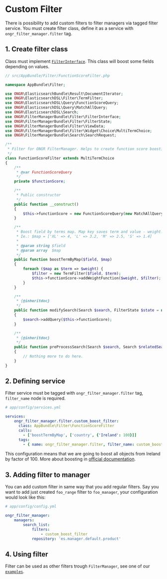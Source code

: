 # Custom Filter  

There is possibility to add custom filters to filter managers via tagged filter service.
You must create filter class, define it as a service with `ongr_filter_manager.filter` tag.
  
## 1. Create filter class  
 
Class must implement [`FilterInterface`](https://github.com/ongr-io/FilterManagerBundle/blob/master/Filter/FilterInterface.php).
This class will boost some fields depending on values.

```php
// src/AppBundle/Filter/FunctionScoreFilter.php

namespace AppBundle\Filter;

use ONGR\ElasticsearchBundle\Result\DocumentIterator;
use ONGR\ElasticsearchDSL\Filter\TermFilter;
use ONGR\ElasticsearchDSL\Query\FunctionScoreQuery;
use ONGR\ElasticsearchDSL\Query\MatchAllQuery;
use ONGR\ElasticsearchDSL\Search;
use ONGR\FilterManagerBundle\Filter\FilterInterface;
use ONGR\FilterManagerBundle\Filter\FilterState;
use ONGR\FilterManagerBundle\Filter\ViewData;
use ONGR\FilterManagerBundle\Filter\Widget\Choice\MultiTermChoice;
use ONGR\FilterManagerBundle\Search\SearchRequest;

/**
 * Filter for ONGR FilterManager. Helps to create function score boosting.
 */
class FunctionScoreFilter extends MultiTermChoice
{
    /**
     * @var FunctionScoreQuery
     */
    private $functionScore;

    /**
     * Public constructor
     */
    public function __construct()
    {
        $this->functionScore = new FunctionScoreQuery(new MatchAllQuery());
    }

    /**
     * Boost field by terms map. Map key saves term and value - weight.
     * Ie.: $map = ['XL' => 4, 'L' => 3.2, 'M' => 2.5, 'S' => 1.4]
     *
     * @param string $field
     * @param array  $map
     */
    public function boostTermByMap($field, $map)
    {
        foreach ($map as $term => $weight) {
            $filter = new TermFilter($field, $term);
            $this->functionScore->addWeightFunction($weight, $filter);
        }
    }

    /**
     * {@inheritdoc}
     */
    public function modifySearch(Search $search, FilterState $state = null, SearchRequest $request = null)
    {
        $search->addQuery($this->functionScore);
    }

    /**
     * {@inheritdoc}
     */
    public function preProcessSearch(Search $search, Search $relatedSearch, FilterState $state = null)
    {
        // Nothing more to do here.
    }
}
```  
  
## 2. Defining service  

Filter service must be tagged with `ongr_filter_manager.filter` tag, `filter_name` node is required.
  
```yaml
# app/config/services.yml

services:
    ongr_filter_manager.filter.custom_boost_filter:
      class: AppBundle\Filter\FunctionScoreFilter
      calls:
        - ['boostTermByMap', ['country', {'Ireland': 100}]]
      tags:
        - { name: ongr_filter_manager.filter, filter_name: custom_boost_filter }
```

This configuration means that we are going to boost all objects from Ireland by factor of 100. More about boosting in [official documentation](https://www.elastic.co/guide/en/elasticsearch/reference/current/query-dsl-function-score-query.html).

## 3. Adding filter to manager

You can add custom filter in same way that you add regular filters. Say you want to add just created `foo_range` filter to `foo_manager`, your configuration would look like this:
```yaml
# app/config/config.yml

ongr_filter_manager:
    managers:
        search_list:
            filters:
                - custom_boost_filter
            repository: 'es.manager.default.product'
```

## 4. Using filter  

Filter can be used as other filters trough `FilterManager`, see one of our  [`examples`](../index.md#usage-examples).
